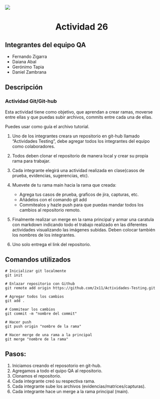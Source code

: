 [![](https://presenterse.com/wp-content/uploads/2021/06/maxresdefault-4.jpg)](https://mindhubweb.com/ "Mindhub web")

<strong><center><h1>Actividad 26</h1></center></strong>

## Integrantes del equipo QA
 * Fernando Zigarra
 * Daiana Abal
 * Gerónimo Tapia
 * Daniel Zambrana

## Descripción

### Actividad Git/Git-hub

Esta actividad tiene como objetivo, que aprendan a crear ramas, moverse entre ellas y que puedas subir archivos, commits entre cada una de ellas.

Puedes usar como guía el archivo tutorial.

1. Uno de los integrantes creara un repositorio en git-hub llamado “Actividades Testing”, debe agregar todos los integrantes del equipo como colaboradores.
2. Todos deben clonar el repositorio de manera local y crear su propia rama para trabajar.
3. Cada integrante elegirá una actividad realizada en clase(casos de prueba, evidencias, sugerencias, etc).
4. Muevete de tu rama main hacia la rama que creada:
    + Agrega tus casos de prueba, graficos de jira, capturas, etc.
    + Añádelos con el comando git add
    + Commitealos y hazle push para que puedas mandar todos los cambios al repositorio remoto.

5. Finalmente realizar un merge en la rama principal y armar una caratula con markdown indicando todo el trabajo realizado en las diferentes actividades visualizando las imágenes subidas. Deben colocar también los nombres de los integrantes.
6. Uno solo entrega el link del repositorio.

## Comandos utilizados

```{r}
# Inicializar git localmente
git init

# Enlazar repositorio con Github
git remote add origin https://github.com/2x11/Actividades-Testing.git

# Agregar todos los cambios
git add .

# Commitear los cambios
git commit -m "nombre del commit"

# Hacer push
git push origin "nombre de la rama"

# Hacer merge de una rama a la principal
git merge "nombre de la rama"
```

## Pasos:
1. Iniciamos creando el reposotorio en git-hub.
2. Agregamos a todo el quipo QA al repositorio.
3. Clonamos el repositorio.
4. Cada integrante creó su respectiva rama.
5. Cada integrante sube los archivos (evidencias/matrices/capturas).
6. Cada integrante hace un merge a la rama principal (main).
